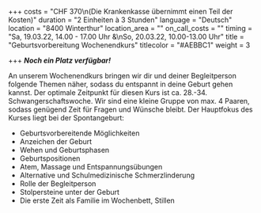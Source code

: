 +++
costs = "CHF 370\n(Die Krankenkasse übernimmt einen Teil der Kosten)"
duration = "2 Einheiten à 3 Stunden"
language = "Deutsch"
location = "8400 Winterthur"
location_area = ""
on_call_costs = ""
timing = "Sa, 19.03.22, 14.00 - 17.00 Uhr &\nSo, 20.03.22, 10.00-13.00 Uhr"
title = "Geburtsvorbereitung Wochenendkurs"
titlecolor = "#AEBBC1"
weight = 3

+++
**_Noch ein Platz verfügbar!_**

An unserem Wochenendkurs bringen wir dir und deiner Begleitperson folgende Themen näher, sodass du entspannt in deine Geburt gehen kannst. Der optimale Zeitpunkt für diesen Kurs ist ca. 28.-34. Schwangerschaftswoche. Wir sind eine kleine Gruppe von max. 4 Paaren, sodass genügend Zeit für Fragen und Wünsche bleibt. Der Hauptfokus des Kurses liegt bei der Spontangeburt:

* Geburtsvorbereitende Möglichkeiten
* Anzeichen der Geburt
* Wehen und Geburtsphasen
* Geburtspositionen
* Atem, Massage und Entspannungsübungen
* Alternative und Schulmedizinische Schmerzlinderung
* Rolle der Begleitperson
* Stolpersteine unter der Geburt
* Die erste Zeit als Familie im Wochenbett, Stillen